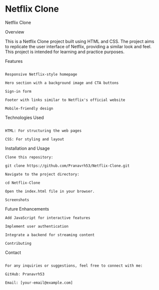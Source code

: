 # Netflix Clone
Netflix Clone

Overview


This is a Netflix Clone project built using HTML and CSS. The project aims to replicate the user interface of Netflix, providing a similar look and feel. This project is intended for learning and practice purposes.

Features
```

Responsive Netflix-style homepage

Hero section with a background image and CTA buttons

Sign-in form

Footer with links similar to Netflix's official website

Mobile-friendly design
```

Technologies Used
```

HTML: For structuring the web pages

CSS: For styling and layout
```
Installation and Usage
```
Clone this repository:

git clone https://github.com/Pranavrh53/Netflix-Clone.git

Navigate to the project directory:

cd Netflix-Clone

Open the index.html file in your browser.

Screenshots

```

Future Enhancements
```
Add JavaScript for interactive features

Implement user authentication

Integrate a backend for streaming content

Contributing
```

Contact
```

For any inquiries or suggestions, feel free to connect with me:

GitHub: Pranavrh53

Email: [your-email@example.com]
```
